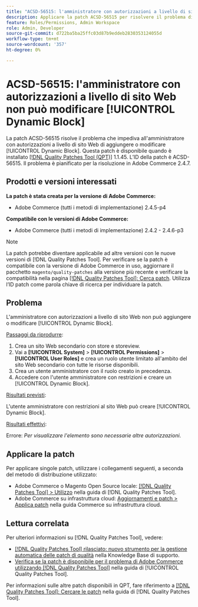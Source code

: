 ```yaml
---
title: "ACSD-56515: l'amministratore con autorizzazioni a livello di sito Web non può modificare [!UICONTROL Dynamic Block]"
description: Applicare la patch ACSD-56515 per risolvere il problema di Adobe Commerce che impedisce all'amministratore con autorizzazioni a livello di sito Web di aggiungere o modificare [!UICONTROL Dynamic Block].
feature: Roles/Permissions, Admin Workspace
role: Admin, Developer
source-git-commit: d722ba5ba25ffc03d87b9eddeb2830353124055d
workflow-type: tm+mt
source-wordcount: '357'
ht-degree: 0%

---
```


# ACSD-56515: l&#39;amministratore con autorizzazioni a livello di sito Web non può modificare [!UICONTROL Dynamic Block]

La patch ACSD-56515 risolve il problema che impediva all&#39;amministratore con autorizzazioni a livello di sito Web di aggiungere o modificare [!UICONTROL Dynamic Block]. Questa patch è disponibile quando è installato [[!DNL Quality Patches Tool (QPT)]](https://experienceleague.adobe.com/en/docs/commerce-knowledge-base/kb/announcements/commerce-announcements/magento-quality-patches-released-new-tool-to-self-serve-quality-patches) 1.1.45. L’ID della patch è ACSD-56515. Il problema è pianificato per la risoluzione in Adobe Commerce 2.4.7.

## Prodotti e versioni interessati

**La patch è stata creata per la versione di Adobe Commerce:**

* Adobe Commerce (tutti i metodi di implementazione) 2.4.5-p4

**Compatibile con le versioni di Adobe Commerce:**

* Adobe Commerce (tutti i metodi di implementazione) 2.4.2 - 2.4.6-p3

>[!NOTE]
>
>La patch potrebbe diventare applicabile ad altre versioni con le nuove versioni di [!DNL Quality Patches Tool]. Per verificare se la patch è compatibile con la versione di Adobe Commerce in uso, aggiornare il pacchetto `magento/quality-patches` alla versione più recente e verificare la compatibilità nella pagina [[!DNL Quality Patches Tool]: Cerca patch](https://experienceleague.adobe.com/tools/commerce-quality-patches/index.html). Utilizza l’ID patch come parola chiave di ricerca per individuare la patch.

## Problema

L&#39;amministratore con autorizzazioni a livello di sito Web non può aggiungere o modificare [!UICONTROL Dynamic Block].

<u>Passaggi da riprodurre</u>:

1. Crea un sito Web secondario con store e storeview.
1. Vai a **[!UICONTROL System]** > **[!UICONTROL Permissions]** > **[!UICONTROL User Roles]** e crea un ruolo utente limitato all&#39;ambito del sito Web secondario con tutte le risorse disponibili.
1. Crea un utente amministratore con il ruolo creato in precedenza.
1. Accedere con l&#39;utente amministratore con restrizioni e creare un [!UICONTROL Dynamic Block].

<u>Risultati previsti</u>:

L&#39;utente amministratore con restrizioni al sito Web può creare [!UICONTROL Dynamic Block].

<u>Risultati effettivi</u>:

Errore: *Per visualizzare l&#39;elemento sono necessarie altre autorizzazioni*.

## Applicare la patch

Per applicare singole patch, utilizzare i collegamenti seguenti, a seconda del metodo di distribuzione utilizzato:

* Adobe Commerce o Magento Open Source locale: [[!DNL Quality Patches Tool] > Utilizzo](https://experienceleague.adobe.com/docs/commerce-operations/tools/quality-patches-tool/usage.html) nella guida di [!DNL Quality Patches Tool].
* Adobe Commerce su infrastruttura cloud: [Aggiornamenti e patch > Applica patch](https://experienceleague.adobe.com/docs/commerce-cloud-service/user-guide/develop/upgrade/apply-patches.html) nella guida Commerce su infrastruttura cloud.

## Lettura correlata

Per ulteriori informazioni su [!DNL Quality Patches Tool], vedere:

* [[!DNL Quality Patches Tool] rilasciato: nuovo strumento per la gestione automatica delle patch di qualità](https://experienceleague.adobe.com/en/docs/commerce-knowledge-base/kb/announcements/commerce-announcements/magento-quality-patches-released-new-tool-to-self-serve-quality-patches) nella Knowledge Base di supporto.
* [Verifica se la patch è disponibile per il problema di Adobe Commerce utilizzando  [!DNL Quality Patches Tool]](/help/tools/quality-patches-tool/patches-available-in-qpt/check-patch-for-magento-issue-with-magento-quality-patches.md) nella guida di [!UICONTROL Quality Patches Tool].


Per informazioni sulle altre patch disponibili in QPT, fare riferimento a [[!DNL Quality Patches Tool]: Cercare le patch](https://experienceleague.adobe.com/tools/commerce-quality-patches/index.html) nella guida di [!DNL Quality Patches Tool].
